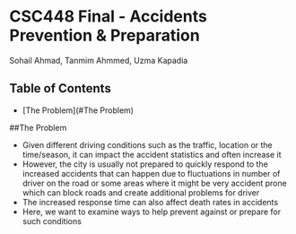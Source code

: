# CSC448 Final - Accidents Prevention & Preparation

Sohail Ahmad, Tanmim Ahmmed, Uzma Kapadia

## Table of Contents
- [The Problem](#The Problem)

##The Problem
- Given different driving conditions such as the traffic, location or the time/season, it can impact the accident statistics and often increase it
- However, the city is usually not prepared to quickly respond to the increased accidents that can happen due to fluctuations in number of driver on the road or some areas where it might be very accident prone which can block roads and create additional problems for driver
- The increased response time can also affect death rates in accidents
- Here, we want to examine ways to help prevent against or prepare for such conditions

